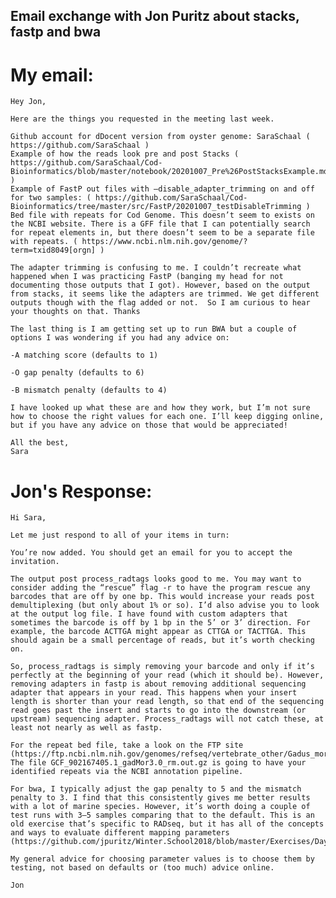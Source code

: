 ## Email exchange with Jon Puritz about stacks, fastp and bwa

# My email:

	Hey Jon,

	Here are the things you requested in the meeting last week.

	Github account for dDocent version from oyster genome: SaraSchaal ( https://github.com/SaraSchaal )
	Example of how the reads look pre and post Stacks ( https://github.com/SaraSchaal/Cod-Bioinformatics/blob/master/notebook/20201007_Pre%26PostStacksExample.md )
	Example of FastP out files with –disable_adapter_trimming on and off for two samples: ( https://github.com/SaraSchaal/Cod-Bioinformatics/tree/master/src/FastP/20201007_testDisableTrimming )
	Bed file with repeats for Cod Genome. This doesn’t seem to exists on the NCBI website. There is a GFF file that I can potentially search for repeat elements in, but there doesn’t seem to be a separate file with repeats. ( https://www.ncbi.nlm.nih.gov/genome/?term=txid8049[orgn] )

	The adapter trimming is confusing to me. I couldn’t recreate what happened when I was practicing FastP (banging my head for not documenting those outputs that I got). However, based on the output from stacks, it seems like the adapters are trimmed. We get different outputs though with the flag added or not.  So I am curious to hear your thoughts on that. Thanks
	 
	The last thing is I am getting set up to run BWA but a couple of options I was wondering if you had any advice on:

	-A matching score (defaults to 1)

	-O gap penalty (defaults to 6)

	-B mismatch penalty (defaults to 4)
	 
	I have looked up what these are and how they work, but I’m not sure how to choose the right values for each one. I’ll keep digging online, but if you have any advice on those that would be appreciated!

	All the best,
	Sara

# Jon's Response:

	Hi Sara,

	Let me just respond to all of your items in turn:

	You’re now added. You should get an email for you to accept the invitation.
	
	The output post process_radtags looks good to me. You may want to consider adding the “rescue” flag -r to have the program rescue any barcodes that are off by one bp. This would increase your reads post demultiplexing (but only about 1% or so). I’d also advise you to look at the output log file. I have found with custom adapters that sometimes the barcode is off by 1 bp in the 5’ or 3’ direction. For example, the barcode ACTTGA might appear as CTTGA or TACTTGA. This should again be a small percentage of reads, but it’s worth checking on.
	
	So, process_radtags is simply removing your barcode and only if it’s perfectly at the beginning of your read (which it should be). However, removing adapters in fastp is about removing additional sequencing adapter that appears in your read. This happens when your insert length is shorter than your read length, so that end of the sequencing read goes past the insert and starts to go into the downstream (or upstream) sequencing adapter. Process_radtags will not catch these, at least not nearly as well as fastp.
	
	For the repeat bed file, take a look on the FTP site (https://ftp.ncbi.nlm.nih.gov/genomes/refseq/vertebrate_other/Gadus_morhua/latest_assembly_versions/GCF_902167405.1_gadMor3.0/). The file GCF_902167405.1_gadMor3.0_rm.out.gz is going to have your identified repeats via the NCBI annotation pipeline.
	
	For bwa, I typically adjust the gap penalty to 5 and the mismatch penalty to 3. I find that this consistently gives me better results with a lot of marine species. However, it’s worth doing a couple of test runs with 3–5 samples comparing that to the default. This is an old exercise that’s specific to RADseq, but it has all of the concepts and ways to evaluate different mapping parameters (https://github.com/jpuritz/Winter.School2018/blob/master/Exercises/Day1/Mapping%20Exercise.md).

	My general advice for choosing parameter values is to choose them by testing, not based on defaults or (too much) advice online.

	Jon